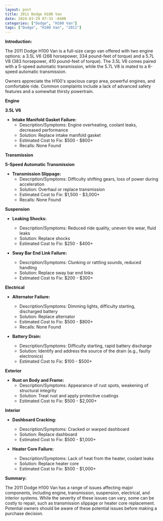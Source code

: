 ```yaml
---
layout: post
title: 2011 Dodge H100 Van
date: 2024-03-29 07:33 -0400
categories: ["Dodge", "H100 Van"]
tags: ["Dodge", "H100 Van", "2011"]
---
```

**Introduction:**

The 2011 Dodge H100 Van is a full-size cargo van offered with two engine options: a 3.5L V6 (268 horsepower, 334 pound-feet of torque) and a 5.7L V8 (383 horsepower, 410 pound-feet of torque). The 3.5L V6 comes paired with a 5-speed automatic transmission, while the 5.7L V8 is mated to a 6-speed automatic transmission.

Owners appreciate the H100's spacious cargo area, powerful engines, and comfortable ride. Common complaints include a lack of advanced safety features and a somewhat thirsty powertrain.

**Engine**

**3.5L V6**

* **Intake Manifold Gasket Failure:**
    * Description/Symptoms: Engine overheating, coolant leaks, decreased performance
    * Solution: Replace intake manifold gasket
    * Estimated Cost to Fix: $500 - $800+
    * Recalls: None Found

**Transmission**

**5-Speed Automatic Transmission**

* **Transmission Slippage:**
    * Description/Symptoms: Difficulty shifting gears, loss of power during acceleration
    * Solution: Overhaul or replace transmission
    * Estimated Cost to Fix: $1,500 - $3,000+
    * Recalls: None Found

**Suspension**

* **Leaking Shocks:**
    * Description/Symptoms: Reduced ride quality, uneven tire wear, fluid leaks
    * Solution: Replace shocks
    * Estimated Cost to Fix: $250 - $400+

* **Sway Bar End Link Failure:**
    * Description/Symptoms: Clunking or rattling sounds, reduced handling
    * Solution: Replace sway bar end links
    * Estimated Cost to Fix: $200 - $300+

**Electrical**

* **Alternator Failure:**
    * Description/Symptoms: Dimming lights, difficulty starting, discharged battery
    * Solution: Replace alternator
    * Estimated Cost to Fix: $500 - $800+
    * Recalls: None Found

* **Battery Drain:**
    * Description/Symptoms: Difficulty starting, rapid battery discharge
    * Solution: Identify and address the source of the drain (e.g., faulty electronics)
    * Estimated Cost to Fix: $100 - $500+

**Exterior**

* **Rust on Body and Frame:**
    * Description/Symptoms: Appearance of rust spots, weakening of structural integrity
    * Solution: Treat rust and apply protective coatings
    * Estimated Cost to Fix: $500 - $2,000+

**Interior**

* **Dashboard Cracking:**
    * Description/Symptoms: Cracked or warped dashboard
    * Solution: Replace dashboard
    * Estimated Cost to Fix: $500 - $1,000+

* **Heater Core Failure:**
    * Description/Symptoms: Lack of heat from the heater, coolant leaks
    * Solution: Replace heater core
    * Estimated Cost to Fix: $500 - $1,000+

**Summary:**

The 2011 Dodge H100 Van has a range of issues affecting major components, including engine, transmission, suspension, electrical, and interior systems. While the severity of these issues can vary, some can be costly to repair, such as transmission slippage or heater core replacement. Potential owners should be aware of these potential issues before making a purchase decision.
